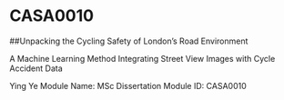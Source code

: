 # CASA0010
##Unpacking the Cycling Safety of London’s Road Environment

A Machine Learning Method Integrating Street View Images with Cycle Accident Data

Ying Ye
Module Name: MSc Dissertation 
Module ID: CASA0010
